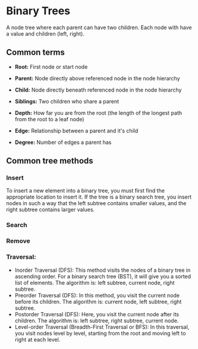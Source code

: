 # Binary Trees 

A node tree where each parent can have two children. Each node with have a value and children (left, right).

## Common terms

* **Root:** First node or start node

* **Parent:** Node directly above referenced node in the node hierarchy

* **Child:** Node directly beneath referenced node in the node hierarchy 

* **Siblings:** Two children who share a parent

* **Depth:** How far you are from the root (the length of the longest path from the root to a leaf node)

* **Edge:** Relationship between a parent and it's child

* **Degree:** Number of edges a parent has

## Common tree methods

### Insert
To insert a new element into a binary tree, you must first find the appropriate location to insert it. If the tree is a binary search tree, you insert nodes in such a way that the left subtree contains smaller values, and the right subtree contains larger values.

### Search

### Remove

### Traversal:

*  Inorder Traversal (DFS): This method visits the nodes of a binary tree in ascending order. For a binary search tree (BST), it will give you a sorted list of elements. The algorithm is: left subtree, current node, right subtree.
*  Preorder Traversal (DFS): In this method, you visit the current node before its children. The algorithm is: current node, left subtree, right subtree.
*  Postorder Traversal (DFS): Here, you visit the current node after its children. The algorithm is: left subtree, right subtree, current node.
*  Level-order Traversal (Breadth-First Traversal or BFS): In this traversal, you visit nodes level by level, starting from the root and moving left to right at each level.